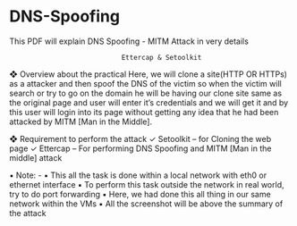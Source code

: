 # DNS-Spoofing
This PDF will explain DNS Spoofing - MITM Attack in very details

                                Ettercap & Setoolkit

❖ Overview about the practical
Here, we will clone a site(HTTP OR HTTPs) as a attacker and then spoof the DNS of the victim so when the victim will search or 
try to go on the domain he will be having our clone site same as the original page and user will enter it’s credentials 
and we will get it and by this user will login into its page without getting any idea that he had been attacked by MITM [Man in the Middle].

❖ Requirement to perform the attack
✓ Setoolkit – for Cloning the web page
✓ Ettercap – For performing DNS Spoofing and MITM [Man in the middle] attack

▪ Note: -
▪ This all the task is done within a local network with eth0 or ethernet interface
▪ To perform this task outside the network in real world, try to do port forwarding
▪ Here, we had done this all thing in our same network within the VMs
▪ All the screenshot will be above the summary of the attack
